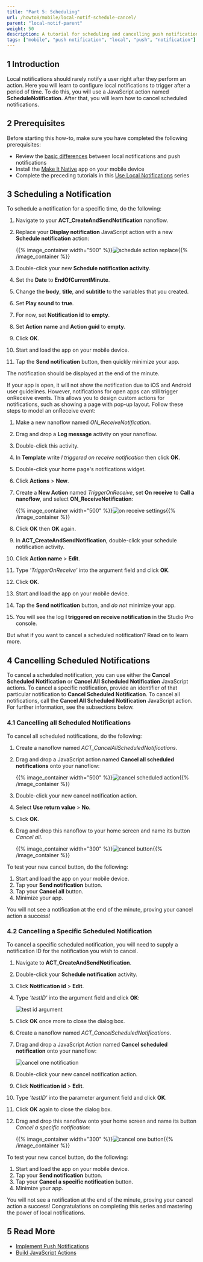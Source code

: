 ```yaml
---
title: "Part 5: Scheduling"
url: /howto8/mobile/local-notif-schedule-cancel/
parent: "local-notif-parent"
weight: 50
description: A tutorial for scheduling and cancelling push notifications.
tags: ["mobile", "push notification", "local", "push", "notification"]
---
```


## 1 Introduction

Local notifications should rarely notify a user right after they perform an action. Here you will learn to configure local notifications to trigger after a period of time. To do this, you will use a JavaScript action named **ScheduleNotification**. After that, you will learn how to cancel scheduled notifications.

## 2 Prerequisites

Before starting this how-to, make sure you have completed the following prerequisites:

* Review the [basic differences](https://developer.apple.com/library/archive/documentation/NetworkingInternet/Conceptual/RemoteNotificationsPG/) between local notifications and push notifications
* Install the [Make It Native](/refguide8/getting-the-make-it-native-app/) app on your mobile device
* Complete the preceding tutorials in this [Use Local Notifications](/howto8/mobile/local-notif-parent/) series

## 3 Scheduling a Notification

To schedule a notification for a specific time, do the following:

1. Navigate to your **ACT_CreateAndSendNotification** nanoflow. 
2.  Replace your **Display notification** JavaScript action with a new **Schedule notification** action:

	{{% image_container width="500" %}}![schedule action replace](/attachments/howto8/mobile/native-mobile/notifications/local-notif-parent/local-notif-schedule-cancel/new-schedule-action.png){{% /image_container %}}

3. Double-click your new **Schedule notification activity**.
4. Set the **Date** to **EndOfCurrentMinute**.
5. Change the **body**, **title**, and **subtitle** to the variables that you created.
6. Set **Play sound** to **true**.
7. For now, set **Notification id** to **empty**.
8. Set **Action name** and **Action guid** to **empty**.
9. Click **OK**.
10. Start and load the app on your mobile device.
11. Tap the **Send notification** button, then quickly minimize your app.

The notification should be displayed at the end of the minute.

If your app is open, it will not show the notification due to iOS and Android user guidelines. However, notifications for open apps can still trigger onReceive events. This allows you to design custom actions for notifications, such as showing a page with pop-up layout. Follow these steps to model an onReceive event:

1. Make a new nanoflow named *ON_ReceiveNotification*.
2. Drag and drop a **Log message** activity on your nanoflow.
3. Double-click this activity. 
4. In **Template** write *I triggered on receive notification* then click **OK**.
5. Double-click your home page's notifications widget.
6. Click **Actions** > **New**.
7.  Create a **New Action** named *TriggerOnReceive*, set **On receive** to **Call a nanoflow**, and select **ON_ReceiveNotification**:

	{{% image_container width="500" %}}![on receive settings](/attachments/howto8/mobile/native-mobile/notifications/local-notif-parent/local-notif-schedule-cancel/on-receive-action.png){{% /image_container %}}

8. Click **OK** then **OK** again.
8. In **ACT_CreateAndSendNotification**, double-click your schedule notification activity.
10. Click **Action name** > **Edit**.
11. Type *'TriggerOnReceive'* into the argument field and click **OK**.
11. Click **OK**.
12. Start and load the app on your mobile device.
13. Tap the **Send notification** button, and *do not* minimize your app.
14. You will see the log **I triggered on receive notification** in the Studio Pro console.

But what if you want to cancel a scheduled notification? Read on to learn more.

## 4 Cancelling Scheduled Notifications

To cancel a scheduled notification, you can use either the **Cancel Scheduled Notification** or **Cancel All Scheduled Notification** JavaScript actions. To cancel a specific notification, provide an identifier of that particular notification to **Cancel Scheduled Notification**. To cancel all notifications, call the **Cancel All Scheduled Notification** JavaScript action. For further information, see the subsections below.

### 4.1 Cancelling all Scheduled Notifications

To cancel all scheduled notifications, do the following:

1. Create a nanoflow named  *ACT_CancelAllScheduledNotifications*.
2.  Drag and drop a JavaScript action named **Cancel all scheduled notifications** onto your nanoflow: 

	{{% image_container width="500" %}}![cancel scheduled action](/attachments/howto8/mobile/native-mobile/notifications/local-notif-parent/local-notif-schedule-cancel/cancel-all-action.png){{% /image_container %}}

3. Double-click your new cancel notification action.
4. Select  **Use return value** > **No**.
5. Click **OK**.
6.  Drag and drop this nanoflow to your home screen and name its button *Cancel all*.

	{{% image_container width="300" %}}![cancel button](/attachments/howto8/mobile/native-mobile/notifications/local-notif-parent/local-notif-schedule-cancel/cancel-button.png){{% /image_container %}}

To test your new cancel button, do the following:

1. Start and load the app on your mobile device.
2. Tap your **Send notification** button.
3. Tap your **Cancel all** button.
4. Minimize your app.

You will not see a notification at the end of the minute, proving your cancel action a success!

### 4.2 Cancelling a Specific Scheduled Notification

To cancel a specific scheduled notification, you will need to supply a notification ID for the notification you wish to cancel. 

1. Navigate to **ACT_CreateAndSendNotification**.
2. Double-click your **Schedule notification** activity.
3. Click **Notification id** > **Edit**. 
4.  Type *'testID'* into the argument field and click **OK**:

	![test id argument](/attachments/howto8/mobile/native-mobile/notifications/local-notif-parent/local-notif-schedule-cancel/test-id-arg.png)

5. Click **OK** once more to close the dialog box. 
6. Create a nanoflow named *ACT_CancelScheduledNotifications*.
7.  Drag and drop a JavaScript Action named **Cancel scheduled notification** onto your nanoflow:

	![cancel one notification](/attachments/howto8/mobile/native-mobile/notifications/local-notif-parent/local-notif-schedule-cancel/cancel-scheduled-notif.png)

8. Double-click your new cancel notification action.
9. Click **Notification id** > **Edit**.
10. Type *'testID'* into the parameter argument field and click **OK**.
11. Click **OK** again to close the dialog box.
12. Drag and drop this nanoflow onto your home screen and name its button *Cancel a specific notification*:

	{{% image_container width="300" %}}![cancel one button](/attachments/howto8/mobile/native-mobile/notifications/local-notif-parent/local-notif-schedule-cancel/cancel-specific-button.png){{% /image_container %}}

To test your new cancel button, do the following:

1. Start and load the app on your mobile device.
2. Tap your **Send notification** button.
3. Tap your **Cancel a specific notification** button.
4. Minimize your app.

You will not see a notification at the end of the minute, proving your cancel action a success! Congratulations on completing this series and mastering the power of local notifications.

## 5 Read More

* [Implement Push Notifications](/howto8/mobile/implementation-guide/)
* [Build JavaScript Actions](/howto8/extensibility/build-javascript-actions/)